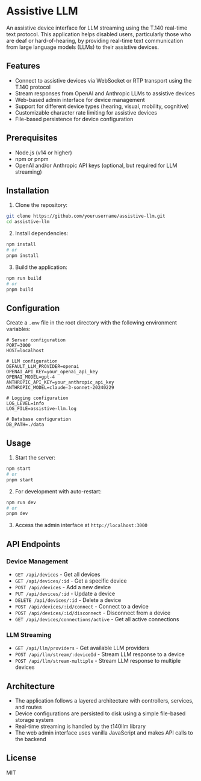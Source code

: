 # Assistive LLM

An assistive device interface for LLM streaming using the T.140 real-time text protocol. This application helps disabled users, particularly those who are deaf or hard-of-hearing, by providing real-time text communication from large language models (LLMs) to their assistive devices.

## Features

- Connect to assistive devices via WebSocket or RTP transport using the T.140 protocol
- Stream responses from OpenAI and Anthropic LLMs to assistive devices
- Web-based admin interface for device management
- Support for different device types (hearing, visual, mobility, cognitive)
- Customizable character rate limiting for assistive devices
- File-based persistence for device configuration

## Prerequisites

- Node.js (v14 or higher)
- npm or pnpm
- OpenAI and/or Anthropic API keys (optional, but required for LLM streaming)

## Installation

1. Clone the repository:

```bash
git clone https://github.com/yourusername/assistive-llm.git
cd assistive-llm
```

2. Install dependencies:

```bash
npm install
# or
pnpm install
```

3. Build the application:

```bash
npm run build
# or
pnpm build
```

## Configuration

Create a `.env` file in the root directory with the following environment variables:

```env
# Server configuration
PORT=3000
HOST=localhost

# LLM configuration
DEFAULT_LLM_PROVIDER=openai
OPENAI_API_KEY=your_openai_api_key
OPENAI_MODEL=gpt-4
ANTHROPIC_API_KEY=your_anthropic_api_key
ANTHROPIC_MODEL=claude-3-sonnet-20240229

# Logging configuration
LOG_LEVEL=info
LOG_FILE=assistive-llm.log

# Database configuration
DB_PATH=./data
```

## Usage

1. Start the server:

```bash
npm start
# or
pnpm start
```

2. For development with auto-restart:

```bash
npm run dev
# or
pnpm dev
```

3. Access the admin interface at `http://localhost:3000`

## API Endpoints

### Device Management

- `GET /api/devices` - Get all devices
- `GET /api/devices/:id` - Get a specific device
- `POST /api/devices` - Add a new device
- `PUT /api/devices/:id` - Update a device
- `DELETE /api/devices/:id` - Delete a device
- `POST /api/devices/:id/connect` - Connect to a device
- `POST /api/devices/:id/disconnect` - Disconnect from a device
- `GET /api/devices/connections/active` - Get all active connections

### LLM Streaming

- `GET /api/llm/providers` - Get available LLM providers
- `POST /api/llm/stream/:deviceId` - Stream LLM response to a device
- `POST /api/llm/stream-multiple` - Stream LLM response to multiple devices

## Architecture

- The application follows a layered architecture with controllers, services, and routes
- Device configurations are persisted to disk using a simple file-based storage system
- Real-time streaming is handled by the t140llm library
- The web admin interface uses vanilla JavaScript and makes API calls to the backend

## License

MIT